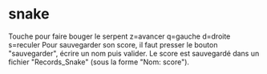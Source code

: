 # snake
Touche pour faire bouger le serpent z=avancer  q=gauche d=droite s=reculer
Pour sauvegarder son score, il faut presser le bouton "sauvegarder", écrire un nom puis valider. Le score est sauvegardé dans un fichier "Records_Snake" (sous la forme "Nom: score").